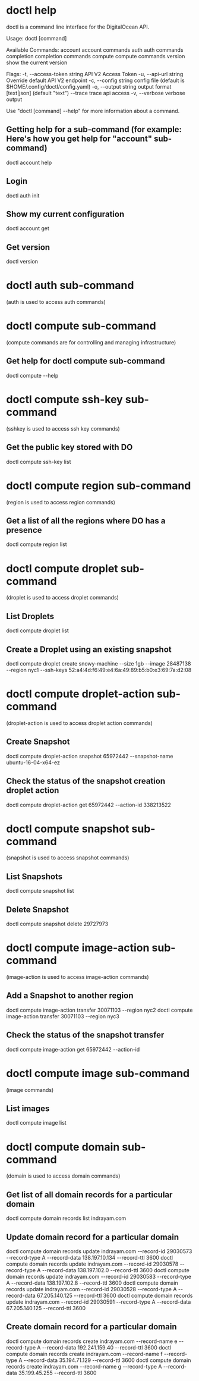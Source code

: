 # doctl help
doctl is a command line interface for the DigitalOcean API.

Usage:
  doctl [command]

Available Commands:
  account     account commands
  auth        auth commands
  completion  completion commands
  compute     compute commands
  version     show the current version

Flags:
  -t, --access-token string   API V2 Access Token
  -u, --api-url string        Override default API V2 endpoint
  -c, --config string         config file (default is $HOME/.config/doctl/config.yaml)
  -o, --output string         output format [text|json] (default "text")
      --trace                 trace api access
  -v, --verbose               verbose output

Use "doctl [command] --help" for more information about a command.

## Getting help for a sub-command (for example: Here's how you get help for "account" sub-command)
doctl account help

## Login
doctl auth init

## Show my current configuration
doctl account get

## Get version
doctl version

# doctl auth sub-command
(auth is used to access auth commands)

# doctl compute sub-command
(compute commands are for controlling and managing infrastructure)

## Get help for doctl compute sub-command
doctl compute --help

# doctl compute ssh-key sub-command
(sshkey is used to access ssh key commands)

## Get the public key stored with DO
doctl compute ssh-key list

# doctl compute region sub-command
(region is used to access region commands)

## Get a list of all the regions where DO has a presence
doctl compute region list

# doctl compute droplet sub-command
(droplet is used to access droplet commands)

## List Droplets
doctl compute droplet list

## Create a Droplet using an existing snapshot
doctl compute droplet create snowy-machine --size 1gb --image 28487138 --region nyc1 --ssh-keys 52:a4:4d:f6:49:e4:6a:49:89:b5:b0:e3:69:7a:d2:08

# doctl compute droplet-action sub-command
(droplet-action is used to access droplet action commands)

## Create Snapshot
doctl compute droplet-action snapshot 65972442 --snapshot-name ubuntu-16-04-x64-ez

## Check the status of the snapshot creation droplet action
doctl compute droplet-action get 65972442 --action-id 338213522

# doctl compute snapshot sub-command
(snapshot is used to access snapshot commands)

## List Snapshots
doctl compute snapshot list

## Delete Snapshot
doctl compute snapshot delete 29727973 

# doctl compute image-action sub-command
(image-action is used to access image-action commands)

## Add a Snapshot to another region
doctl compute image-action transfer 30071103 --region nyc2
doctl compute image-action transfer 30071103 --region nyc3

## Check the status of the snapshot transfer
doctl compute image-action get 65972442 --action-id <action-id>

# doctl compute image sub-command
(image commands)

## List images
doctl compute image list

# doctl compute domain sub-command
(domain is used to access domain commands)

## Get list of all domain records for a particular domain
doctl compute domain records list indrayam.com

## Update domain record for a particular domain
doctl compute domain records update indrayam.com --record-id 29030573 --record-type A --record-data 138.197.10.134 --record-ttl 3600
doctl compute domain records update indrayam.com --record-id 29030578 --record-type A --record-data 138.197.102.0 --record-ttl 3600
doctl compute domain records update indrayam.com --record-id 29030583 --record-type A --record-data 138.197.102.8 --record-ttl 3600
doctl compute domain records update indrayam.com --record-id 29030528 --record-type A --record-data 67.205.140.125 --record-ttl 3600
doctl compute domain records update indrayam.com --record-id 29030591 --record-type A --record-data 67.205.140.125 --record-ttl 3600

## Create domain record for a particular domain
doctl compute domain records create indrayam.com --record-name e --record-type A --record-data 192.241.159.40 --record-ttl 3600
doctl compute domain records create indrayam.com --record-name f --record-type A --record-data 35.194.71.129 --record-ttl 3600
doctl compute domain records create indrayam.com --record-name g --record-type A --record-data 35.199.45.255 --record-ttl 3600
